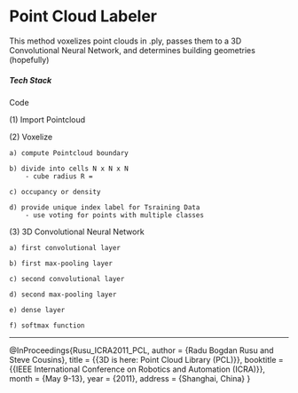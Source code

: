 # Point Cloud Labeler
This method voxelizes point clouds in .ply, passes them to a 3D Convolutional Neural Network, and determines building geometries (hopefully)


##### Tech Stack

Code

(1) Import Pointcloud 


(2) Voxelize

    a) compute Pointcloud boundary

    b) divide into cells N x N x N
        - cube radius R = 

    c) occupancy or density

    d) provide unique index label for Tsraining Data
        - use voting for points with multiple classes


(3) 3D Convolutional Neural Network

    a) first convolutional layer

    b) first max-pooling layer

    c) second convolutional layer

    d) second max-pooling layer

    e) dense layer

    f) softmax function



--------------------------------------------------------------------------------------------------------------
@InProceedings{Rusu_ICRA2011_PCL,
  author    = {Radu Bogdan Rusu and Steve Cousins},
  title     = {{3D is here: Point Cloud Library (PCL)}},
  booktitle = {{IEEE International Conference on Robotics and Automation (ICRA)}},
  month     = {May 9-13},
  year      = {2011},
  address   = {Shanghai, China}
}







